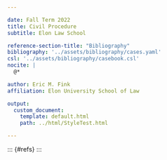 ```yaml
---

date: Fall Term 2022
title: Civil Procedure
subtitle: Elon Law School

reference-section-title: "Bibliography"
bibliography: '../assets/bibliography/cases.yaml'
csl: '../assets/bibliography/casebook.csl'
nocite: |
  @*

author: Eric M. Fink
affiliation: Elon University School of Law

output:
  custom_document:
    template: default.html
    path: ../html/StyleTest.html

---
```


::: {#refs}
:::
